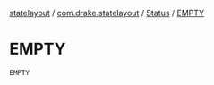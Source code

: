 [statelayout](../../index.md) / [com.drake.statelayout](../index.md) / [Status](index.md) / [EMPTY](./-e-m-p-t-y.md)

# EMPTY

`EMPTY`
